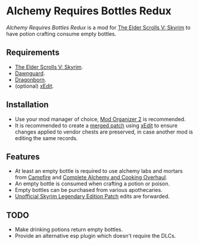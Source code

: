 # Alchemy Requires Bottles Redux

_Alchemy Requires Bottles Redux_ is a mod for
[The Elder Scrolls V: Skyrim][Skyrim] to have potion crafting consume empty
bottles.

## Requirements

- [The Elder Scrolls V: Skyrim][Skyrim].
- [Dawnguard].
- [Dragonborn].
- (optional) [xEdit].

## Installation

- Use your mod manager of choice, [Mod Organizer 2] is recommended.
- It is recommended to create a [merged patch][#1] using [xEdit] to ensure
changes applied to vendor chests are preserved, in case another mod is editing
the same records.

## Features

- At least an empty bottle is required to use alchemy labs and mortars from
  [Campfire] and [Complete Alchemy and Cooking Overhaul][CACO].
- An empty bottle is consumed when crafting a potion or poison.
- Empty bottles can be purchased from various apothecaries.
- [Unofficial Skyrim Legendary Edition Patch][USLEEP] edits are forwarded.

## TODO

- Make drinking potions return empty bottles.
- Provide an alternative esp plugin which doesn't require the DLCs.


[Skyrim]: https://elderscrolls.bethesda.net/en/skyrim
[Dawnguard]: https://store.steampowered.com/app/211720/
[Dragonborn]: https://store.steampowered.com/app/226880/
[xEdit]: https://tes5edit.github.io
[Campfire]: https://www.nexusmods.com/skyrim/mods/64798
[CACO]: https://www.nexusmods.com/skyrim/mods/69306
[USLEEP]: https://www.nexusmods.com/skyrim/mods/71214
[Mod Organizer 2]: https://www.nexusmods.com/skyrimspecialedition/mods/6194
[#1]: https://tes5edit.github.io/docs/4-conflict-detection-and-resolution.html#s_4-8
